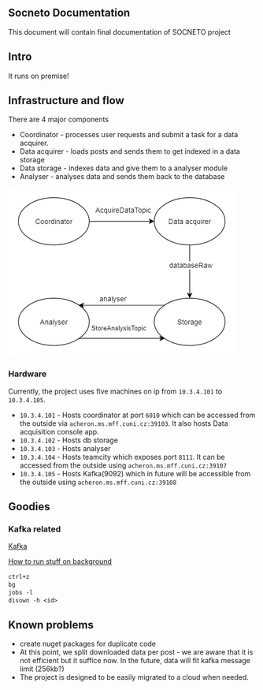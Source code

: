 Socneto Documentation
---

This document will contain final documentation of SOCNETO project

## Intro

It runs on premise!

## Infrastructure and flow

There are 4 major components

- Coordinator - processes user requests and submit a task for a data acquirer.
- Data acquirer - loads posts and sends them to get indexed in a data storage
- Data storage - indexes data and give them to a analyser module 
- Analyser - analyses data and sends them back to the database

![topic flow image][topic-flow]

### Hardware 

Currently, the project uses five machines on ip from `10.3.4.101` to `10.3.4.105`.

* `10.3.4.101` - Hosts coordinator at port `6010` which can be accessed from the outside via `acheron.ms.mff.cuni.cz:39103`. It also hosts Data acquisition console app.
* `10.3.4.102` - Hosts db storage
* `10.3.4.103` - Hosts analyser
* `10.3.4.104` - Hosts teamcity which exposes port `8111`. It can be accessed from the outside using `acheron.ms.mff.cuni.cz:39107`
* `10.3.4.105` - Hosts Kafka(9092) which in future will be accessible from the outside using `acheron.ms.mff.cuni.cz:39108`


[topic-flow]: images/topic-flow.png "Topic flow image"




## Goodies


### Kafka related
[Kafka](
https://tecadmin.net/install-apache-kafka-ubuntu/)


[How to run stuff on background](https://unix.stackexchange.com/questions/8469/how-can-i-close-a-terminal-without-killing-its-children-without-running-screen)
```
ctrl+z
bg
jobs -l
disown -h <id>
```

## Known problems

- create nuget packages for duplicate code
- At this point, we split downloaded data per post - we are aware that it is not efficient but it suffice now. In the future, data will fit kafka message limit (256kb?)
- The project is designed to be easily migrated to a cloud when needed. 
